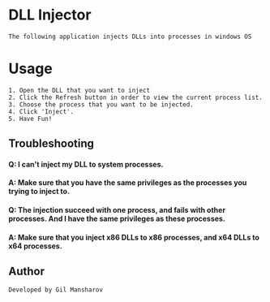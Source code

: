 # DLL Injector

	The following application injects DLLs into processes in windows OS

# Usage

	1. Open the DLL that you want to inject
	2. Click the Refresh button in order to view the current process list.
	3. Choose the process that you want to be injected.
	4. Click 'Inject'.
	5. Have Fun!
   
## Troubleshooting

#### Q: I can't inject my DLL to system processes.
#### A: Make sure that you have the same privileges as the processes you trying to inject to.


#### Q: The injection succeed with one process, and fails with other processes. And I have the same privileges as these processes.
#### A: Make sure that you inject x86 DLLs to x86 processes, and x64 DLLs to x64 processes.

## Author
	Developed by Gil Mansharov
